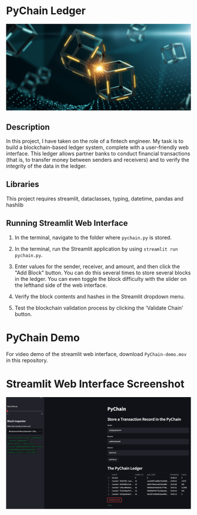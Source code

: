 # PyChain Ledger

![alt=""](Images/application-image.png)

## Description
In this project, I have taken on the role of a fintech engineer. My task is to build a blockchain-based ledger system, complete with a user-friendly web interface. This ledger allows partner banks to conduct financial transactions (that is, to transfer money between senders and receivers) and to verify the integrity of the data in the ledger.

## Libraries
This project requires streamlit, dataclasses, typing, datetime, pandas and hashlib

## Running Streamlit Web Interface
1. In the terminal, navigate to the folder where `pychain.py` is stored.

2. In the terminal, run the Streamlit application by using `streamlit run pychain.py`.

3. Enter values for the sender, receiver, and amount, and then click the "Add Block" button. You can do this several times to store several blocks in the ledger. You can even toggle the block difficulty with the slider on the lefthand side of the web interface.

4. Verify the block contents and hashes in the Streamlit dropdown menu.

5. Test the blockchain validation process by clicking the 'Validate Chain' button.

# PyChain Demo
For video demo of the streamlit web interface, download `PyChain-demo.mov` in this repository.

# Streamlit Web Interface Screenshot
![streamlit-blockchain](Images/PychainDemo.png)